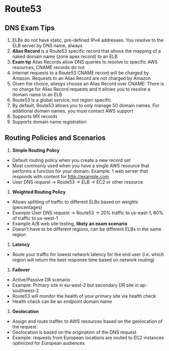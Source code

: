 # Route53

## DNS Exam Tips
1. ELBs do not have static, pre-defined IPv4 addresses.  You resolve to the ELB server by DNS name, always
1. **Alias Record** is a Route53 specific record that allows the mapping of a naked domain name (zone apex record) 
to an ELB
1. **Exam tip** Alias Records allow DNS queries to resolve to specific AWS resources, CNAME records do not
1. Internet requests to a Route53 CNAME record will be charged by Amazon.  Requests to an Alias Record are not 
charged by Amazon
1. Given the choice, *always* choose an Alias Record over CNAME:  There is no charge for Alias Record requests and 
it allows you to resolve a domain name to an ELB
1. Route53 is a global service, not region specific
1. By default, Route53 allows you to only manage 50 domain names.  For additional domain names, you must contact 
AWS support
1. Supports MX records
1. Supports domain name registration

## Routing Policies and Scenarios
1. **Simple Routing Policy**
  - Default routing policy when you create a new record set
  - Most commonly used when you have a single AWS resource that performs a function for 
  your domain.  Example:  1 web server that responds with content for http://example.com  
  - User DNS request -> Route53 -> ELB -> EC2 or other resource
1. **Weighted Routing Policy**
  - Allows splitting of traffic to different ELBs based on weights (percentages)
  - Example User DNS request -> Route53 -> 20% traffic to us-east-1, 80% of traffic to us-west-1
  - Example A/B web site testing, **likely an exam scenario**
  - Doesn't have to be different regions, can be different ELBs in the same region
1. **Latency**
  - Route your traffic for lowest network latency for the end user (i.e. which region will return the 
  best response time based on network routing)
1. **Failover**
  - Active/Passive DR scenario
  - Example:  Primary site in eu-west-2 but secondary DR site in ap-southwest-2
  - Route53 will monitor the health of your primary site via health check
  - Health check can be an endpoint domain name
1. **Geolocation**
  - Assign and route traffec to AWS resources based on the geolocation of the request.  
  - Geolocation is based on the origination of the DNS request
  - Example:  requests from European locations are routed to EC2 instances optimized for European audiences
  
